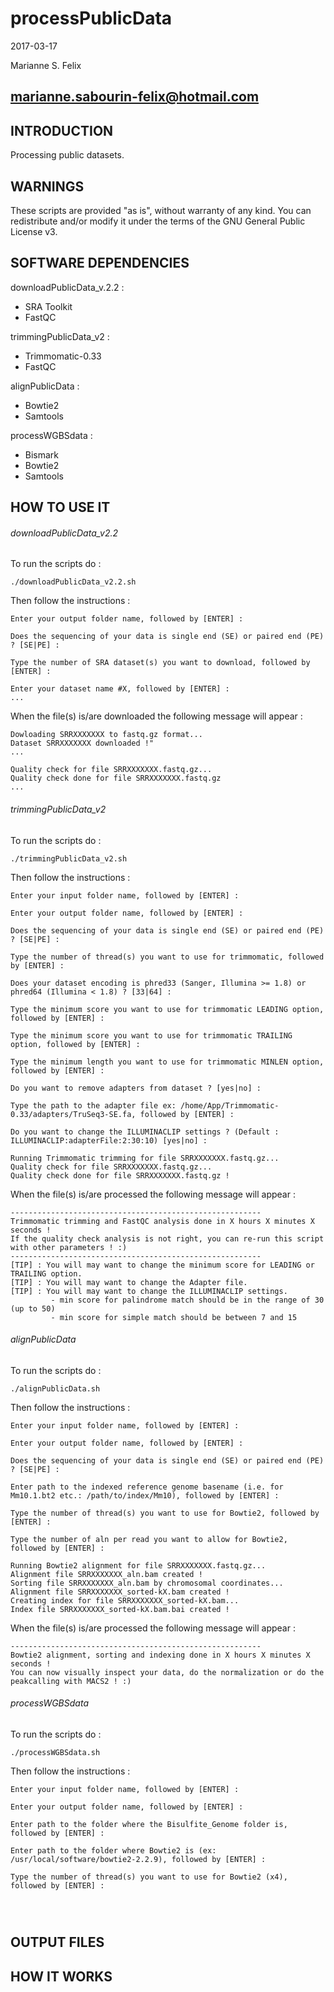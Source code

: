 # processPublicData

2017-03-17

Marianne S. Felix

marianne.sabourin-felix@hotmail.com
-----------------------------------

## INTRODUCTION

Processing public datasets.

## WARNINGS

These scripts are provided "as is", without warranty of any kind. You can redistribute and/or modify it under the terms of the GNU General Public License v3.

## SOFTWARE DEPENDENCIES

downloadPublicData_v.2.2 :

* SRA Toolkit
* FastQC

trimmingPublicData_v2 :

* Trimmomatic-0.33
* FastQC

alignPublicData :

* Bowtie2
* Samtools

processWGBSdata :

* Bismark
* Bowtie2
* Samtools


## HOW TO USE IT

###### downloadPublicData_v2.2

To run the scripts do :

```
./downloadPublicData_v2.2.sh 
```

Then follow the instructions :

```
Enter your output folder name, followed by [ENTER] :
```

```
Does the sequencing of your data is single end (SE) or paired end (PE) ? [SE|PE] :
```

```
Type the number of SRA dataset(s) you want to download, followed by [ENTER] :
```

```
Enter your dataset name #X, followed by [ENTER] :
...
```
When the file(s) is/are downloaded the following message will appear :

```
Dowloading SRRXXXXXXX to fastq.gz format...
Dataset SRRXXXXXXX downloaded !"
...
```
    
```
Quality check for file SRRXXXXXXX.fastq.gz...
Quality check done for file SRRXXXXXXX.fastq.gz
...
```

###### trimmingPublicData_v2

To run the scripts do :

```
./trimmingPublicData_v2.sh
```

Then follow the instructions :

```
Enter your input folder name, followed by [ENTER] :
```

```
Enter your output folder name, followed by [ENTER] :
```

```
Does the sequencing of your data is single end (SE) or paired end (PE) ? [SE|PE] :
```

```
Type the number of thread(s) you want to use for trimmomatic, followed by [ENTER] :
```

```
Does your dataset encoding is phred33 (Sanger, Illumina >= 1.8) or phred64 (Illumina < 1.8) ? [33|64] :
```

```
Type the minimum score you want to use for trimmomatic LEADING option, followed by [ENTER] :
```

```
Type the minimum score you want to use for trimmomatic TRAILING option, followed by [ENTER] :
```

```
Type the minimum length you want to use for trimmomatic MINLEN option, followed by [ENTER] :
```

```
Do you want to remove adapters from dataset ? [yes|no] :
```

```
Type the path to the adapter file ex: /home/App/Trimmomatic-0.33/adapters/TruSeq3-SE.fa, followed by [ENTER] :
```

```
Do you want to change the ILLUMINACLIP settings ? (Default : ILLUMINACLIP:adapterFile:2:30:10) [yes|no] :
```

```
Running Trimmomatic trimming for file SRRXXXXXXX.fastq.gz...
Quality check for file SRRXXXXXXX.fastq.gz...
Quality check done for file SRRXXXXXXX.fastq.gz !
```

When the file(s) is/are processed the following message will appear :

```
--------------------------------------------------------
Trimmomatic trimming and FastQC analysis done in X hours X minutes X seconds !
If the quality check analysis is not right, you can re-run this script with other parameters ! :)
--------------------------------------------------------
[TIP] : You will may want to change the minimum score for LEADING or TRAILING option.
[TIP] : You will may want to change the Adapter file.
[TIP] : You will may want to change the ILLUMINACLIP settings.
         - min score for palindrome match should be in the range of 30 (up to 50)
         - min score for simple match should be between 7 and 15
```

###### alignPublicData

To run the scripts do :

```
./alignPublicData.sh
```

Then follow the instructions :

```
Enter your input folder name, followed by [ENTER] :
```

```
Enter your output folder name, followed by [ENTER] :
```

```
Does the sequencing of your data is single end (SE) or paired end (PE) ? [SE|PE] :
```

```
Enter path to the indexed reference genome basename (i.e. for Mm10.1.bt2 etc.: /path/to/index/Mm10), followed by [ENTER] :
```

```
Type the number of thread(s) you want to use for Bowtie2, followed by [ENTER] :
```

```
Type the number of aln per read you want to allow for Bowtie2, followed by [ENTER] :
```

```
Running Bowtie2 alignment for file SRRXXXXXXX.fastq.gz...
Alignment file SRRXXXXXXX_aln.bam created !
Sorting file SRRXXXXXXX_aln.bam by chromosomal coordinates...
Alignment file SRRXXXXXXX_sorted-kX.bam created !
Creating index for file SRRXXXXXXX_sorted-kX.bam...
Index file SRRXXXXXXX_sorted-kX.bam.bai created !
```

When the file(s) is/are processed the following message will appear :

```
--------------------------------------------------------
Bowtie2 alignment, sorting and indexing done in X hours X minutes X seconds !
You can now visually inspect your data, do the normalization or do the peakcalling with MACS2 ! :)
```

###### processWGBSdata

To run the scripts do :

```
./processWGBSdata.sh
```

Then follow the instructions :

```
Enter your input folder name, followed by [ENTER] :
```

```
Enter your output folder name, followed by [ENTER] :
```

```
Enter path to the folder where the Bisulfite_Genome folder is, followed by [ENTER] :
```

```
Enter path to the folder where Bowtie2 is (ex: /usr/local/software/bowtie2-2.2.9), followed by [ENTER] :
```

```
Type the number of thread(s) you want to use for Bowtie2 (x4), followed by [ENTER] :
```

```

```

```

```

```

```








## OUTPUT FILES



## HOW IT WORKS


